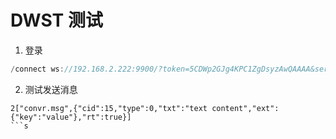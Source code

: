 # DWST 测试

1. 登录
```java
/connect ws://192.168.2.222:9900/?token=5CDWp2GJg4KPC1ZgDsyzAwQAAAA&serial=0&comprs=2
```
2. 测试发送消息
```
2["convr.msg",{"cid":15,"type":0,"txt":"text content","ext":{"key":"value"},"rt":true}]
```s